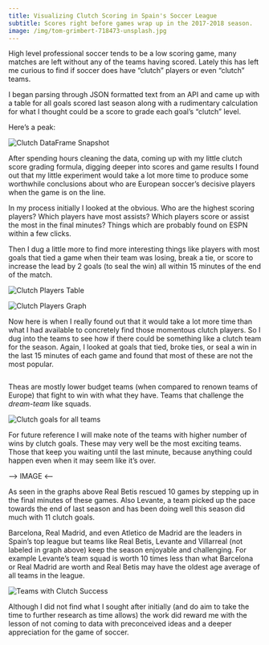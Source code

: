 ```yaml
---
title: Visualizing Clutch Scoring in Spain's Soccer League
subtitle: Scores right before games wrap up in the 2017-2018 season.
image: /img/tom-grimbert-718473-unsplash.jpg
---
```

High level professional soccer tends to be a low scoring game, many matches are left without any of the teams having scored. Lately this has left me curious to find if soccer does have “clutch” players or even “clutch” teams.

I began parsing through JSON formatted text from an API and came up with a table for all goals scored last season along with a rudimentary calculation for what I thought could be a score to grade each goal’s “clutch” level.

Here’s a peak:

![Clutch DataFrame Snapshot](https://firstpythonbucketac60bb97-95e1-43e5-98e6-0ca294ec9aad.s3.us-east-2.amazonaws.com/clutch-data.png)

After spending hours cleaning the data, coming up with my little clutch score grading formula, digging deeper into scores and game results I found out that my little experiment would take a lot more time to produce some worthwhile conclusions about who are European soccer’s decisive players when the game is on the line.

In my process initially I looked at the obvious. Who are the highest scoring players? Which players have most assists? Which players score or assist the most in the final minutes? Things which are probably found on ESPN within a few clicks.

Then I dug a little more to find more interesting things like players with most goals that tied a game when their team was losing, break a tie, or score to increase the lead by 2 goals (to seal the win) all within 15 minutes of the end of the match.

![Clutch Players Table](https://firstpythonbucketac60bb97-95e1-43e5-98e6-0ca294ec9aad.s3.us-east-2.amazonaws.com/clutch-players.png)

![Clutch Players Graph](https://firstpythonbucketac60bb97-95e1-43e5-98e6-0ca294ec9aad.s3.us-east-2.amazonaws.com/clutch-top.png)

Now here is when I really found out that it would take a lot more time than what I had available to concretely find those momentous clutch players. So I dug into the teams to see how if there could be something like a clutch team for the season. Again, I looked at goals that tied, broke ties, or seal a win in the last 15 minutes of each game and found that most of these are not the most popular.

![]()

Theas are mostly lower budget teams (when compared to renown teams of Europe) that fight to win with what they have. Teams that challenge the *dream-team* like squads.

![Clutch goals for all teams](https://firstpythonbucketac60bb97-95e1-43e5-98e6-0ca294ec9aad.s3.us-east-2.amazonaws.com/clutch-allteams.png)

For future reference I will make note of the teams with higher number of wins by clutch goals. These may very well be the most exciting teams. Those that keep you waiting until the last minute, because anything could happen even when it may seem like it’s over.

--> IMAGE <--

As seen in the graphs above Real Betis rescued 10 games by stepping up in the final minutes of these games. Also Levante, a team picked up the pace towards the end of last season and has been doing well this season did much with 11 clutch goals.

Barcelona, Real Madrid, and even Atletico de Madrid are the leaders in Spain’s top league but teams like Real Betis, Levante and Villarreal (not labeled in graph above) keep the season enjoyable and challenging. For example Levante’s team squad is worth 10 times less than what Barcelona or Real Madrid are worth and Real Betis may have the oldest age average of all teams in the league.

![Teams with Clutch Success](https://firstpythonbucketac60bb97-95e1-43e5-98e6-0ca294ec9aad.s3.us-east-2.amazonaws.com/clutch-success.png)

Although I did not find what I sought after initially (and do aim to take the time to further research as time allows) the work did reward me with the lesson of not coming to data with preconceived ideas and a deeper appreciation for the game of soccer.
